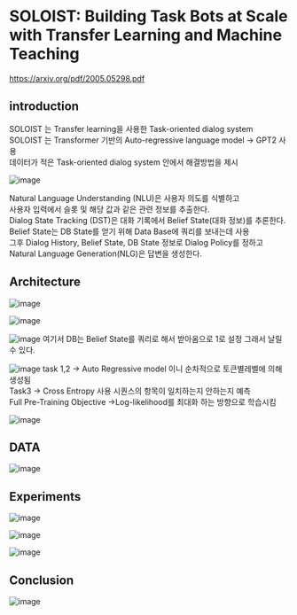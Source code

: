 SOLOIST: Building Task Bots at Scale with Transfer Learning and Machine Teaching
====================
https://arxiv.org/pdf/2005.05298.pdf

## introduction
SOLOIST 는 Transfer learning을 사용한 Task-oriented dialog system    
SOLOIST 는 Transformer 기반의 Auto-regressive language model -> GPT2 사용    
데이터가 적은 Task-oriented dialog system 안에서 해결방법을 제시  

![image](https://user-images.githubusercontent.com/60643542/117806543-6fc53b00-b295-11eb-867f-e0adfdacf01a.png)

Natural Language Understanding (NLU)은 사용자 의도를 식별하고    
사용자 입력에서 슬롯 및 해당 값과 같은 관련 정보를 추출한다.    
Dialog State Tracking (DST)은 대화 기록에서 Belief State(대화 정보)를 추론한다.    
Belief State는 DB State를 얻기 위해 Data Base에 쿼리를 보내는데 사용    
그후 Dialog History, Belief State, DB State 정보로 Dialog Policy를 정하고    
Natural Language Generation(NLG)은 답변을 생성한다.   

## Architecture
![image](https://user-images.githubusercontent.com/60643542/117672087-7647aa00-b1e4-11eb-9044-1ddd783320a7.png)

![image](https://user-images.githubusercontent.com/60643542/117672142-85c6f300-b1e4-11eb-99fb-c0e206b2ba27.png)

![image](https://user-images.githubusercontent.com/60643542/117672179-90818800-b1e4-11eb-9eb4-609b303f162e.png)
여기서 DB는 Belief State를 쿼리로 해서 받아옴으로 1로 설정 그래서 날릴수 있다.

![image](https://user-images.githubusercontent.com/60643542/117672395-c6bf0780-b1e4-11eb-930e-c8573cd60aa6.png)
task 1,2 -> Auto Regressive model 이니 순차적으로 토큰별레벨에 의해 생성됨    
Task3 -> Cross Entropy 사용 시퀀스의 항목이 일치하는지 안하는지 예측    
Full Pre-Training Objective ->Log-likelihood를 최대화 하는 방향으로 학습시킴   

![image](https://user-images.githubusercontent.com/60643542/117806650-908d9080-b295-11eb-9bf5-e03bacea91d2.png)

## DATA
![image](https://user-images.githubusercontent.com/60643542/117672582-f4a44c00-b1e4-11eb-87e8-3a74098aba62.png)

## Experiments
![image](https://user-images.githubusercontent.com/60643542/117672632-fcfc8700-b1e4-11eb-9506-f2ae16fa7562.png)

![image](https://user-images.githubusercontent.com/60643542/117672665-02f26800-b1e5-11eb-9765-e3f92cffef54.png)

![image](https://user-images.githubusercontent.com/60643542/117672691-08e84900-b1e5-11eb-9604-8fda004863c4.png)

## Conclusion
![image](https://user-images.githubusercontent.com/60643542/117672722-0e459380-b1e5-11eb-84b1-881b5fc10ada.png)